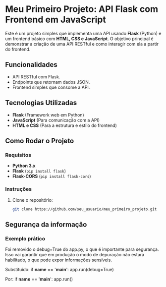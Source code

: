 # Meu Primeiro Projeto: API Flask com Frontend em JavaScript

Este é um projeto simples que implementa uma API usando **Flask** (Python) e um frontend básico com **HTML, CSS e JavaScript**. O objetivo principal é demonstrar a criação de uma API RESTful e como interagir com ela a partir do frontend.

## Funcionalidades

- API RESTful com Flask.
- Endpoints que retornam dados JSON.
- Frontend simples que consome a API.

## Tecnologias Utilizadas

- **Flask** (Framework web em Python)
- **JavaScript** (Para comunicação com a API)
- **HTML e CSS** (Para a estrutura e estilo do frontend)

## Como Rodar o Projeto

### Requisitos

- **Python 3.x**
- **Flask** (`pip install flask`)
- **Flask-CORS** (`pip install flask-cors`)

### Instruções

1. Clone o repositório:

   ```bash
   git clone https://github.com/seu_usuario/meu_primeiro_projeto.git

## Segurança da informação

### Exemplo prático

Foi removido o debug=True do app.py, o que é importante para segurança. Isso vai garantir que em produção o modo de depuração não estará habilitado, o que pode expor informações sensíveis.

Substituído:
if __name__ == '__main__':
    app.run(debug=True)

Por:
if __name__ == '__main__':
    app.run()

